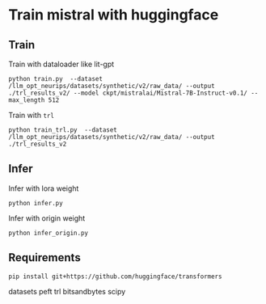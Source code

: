 # Train mistral with huggingface 


## Train 

[//]: # (Train with `transformers.Trainer`)
Train with dataloader like lit-gpt
```shell
python train.py  --dataset /llm_opt_neurips/datasets/synthetic/v2/raw_data/ --output ./trl_results_v2/ --model ckpt/mistralai/Mistral-7B-Instruct-v0.1/ --max_length 512
```

Train with `trl`
```shell
python train_trl.py  --dataset /llm_opt_neurips/datasets/synthetic/v2/raw_data/ --output ./trl_results_v2
```

## Infer 

Infer with lora weight 
```shell
python infer.py
```

Infer with origin weight

```shell
python infer_origin.py
```


## Requirements

```shell
pip install git+https://github.com/huggingface/transformers
```
datasets
peft
trl
bitsandbytes
scipy

